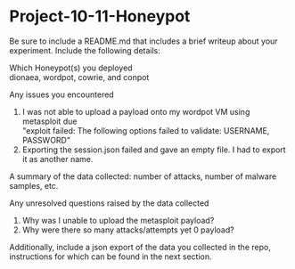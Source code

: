 # Project-10-11-Honeypot

Be sure to include a README.md that includes a brief writeup about your experiment. Include the following details:  
  
Which Honeypot(s) you deployed  
dionaea, wordpot, cowrie, and conpot

Any issues you encountered  
1. I was not able to upload a payload onto my wordpot VM using metasploit due  
"exploit failed: The following options failed to validate: USERNAME, PASSWORD"  
2. Exporting the session.json failed and gave an empty file. I had to export it as another name.
  
A summary of the data collected: number of attacks, number of malware samples, etc.  
  
Any unresolved questions raised by the data collected  
1. Why was I unable to upload the metasploit payload?
2. Why were there so many attacks/attempts yet 0 payload?
  
Additionally, include a json export of the data you collected in the repo, instructions for which can be found in the next section.  
